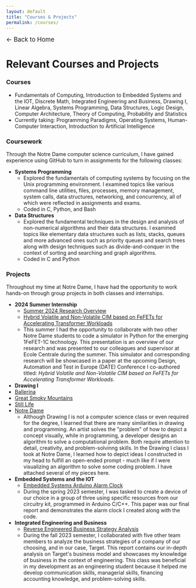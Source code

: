 ```yaml
---
layout: default
title: "Courses & Projects"
permalink: /courses/
---
```

<p><a href="/" style="text-decoration: none; font-size: 1.2em;">&#8592; Back to Home</a></p>

# Relevant Courses and Projects
### Courses
- Fundamentals of Computing, Introduction to Embedded Systems and the IOT, Discrete Math, Integrated Engineering and Business, Drawing I, Linear Algebra, Systems Programming, Data Structures, Logic Design, Computer Architecture, Theory of Computing, Probability and Statistics
- Currently taking: Programming Paradigms, Operating Systems, Human-Computer Interaction, Introduction to Artificial Intelligence

### Coursework
Through the Notre Dame computer science curriculum, I have gained experience using GitHub to turn in assignments for the following classes:
- **Systems Programming**
  - Explored the fundamentals of computing systems by focusing on the Unix programming environment. I examined topics like various command line utilities, files, processes, memory management, system calls, data structures, networking, and concurrency, all of which were reflected in assignments and exams.
  - Coded in C, Python, and Bash
- **Data Structures**
  - Explored the fundamental techniques in the design and analysis of non-numerical algorithms and their data structures. I examined topics like elementary data structures such as lists, stacks, queues and more advanced ones such as priority queues and search trees along with design techniques such as divide-and-conquer in the context of sorting and searching and graph algorithms.
  - Coded in C and Python
  
### Projects
Throughout my time at Notre Dame, I have had the opportunity to work hands-on through group projects in both classes and internships.
  - **2024 Summer Internship**
    - [Summer 2024 Research Overview](https://drive.google.com/file/d/1JLobanMghU0BThjfUFPfDm1kEdzmRJpL/view?usp=sharing)
    - [Hybrid Volatile and Non-Volatile CIM based on FeFETs for Accelerating Transformer Workloads](https://drive.google.com/file/d/1P4pBL-zz1--QVW3dRFTsC1Wwn25Hj_hl/view?usp=sharing)
    - This summer I had the opportunity to collaborate with two other Notre Dame students to code a simulator in Python for the emerging 1FeFET-1C technology. This presentation is an overview of our research and was presented to our colleagues and supervisor at Ecole Centrale during the summer. This simulator and corresponding research will be showcased in a paper at the upcoming Design, Automation and Test in Europe (DATE) Conference I co-authored titled: *Hybrid Volatile and Non-Volatile CIM based on FeFETs for Accelerating Transformer Workloads*.
  - **Drawing I**
  - [Ballerina](https://drive.google.com/file/d/1emdz7ZQTJJ5bHfRkQt4K132BWNIVMSZM/view?usp=sharing)
  - [Great Smoky Mountains](https://drive.google.com/file/d/1H-93QybeeQ5jiNUwQInK9hgEkCDstzrH/view?usp=sharing)
  - [Still Life](https://drive.google.com/file/d/1ICoFSmROLnApCvNZvzijbLjBshAWgIiG/view?usp=sharing)
  - [Notre Dame](https://drive.google.com/file/d/152YbyKDKzlaQMf7OAA_uCNZii7nX-O1h/view?usp=sharing)
    - Although Drawing I is not a computer science class or even required for the degree, I learned that there are many similarities in drawing and programming. An artist solves the "problem" of how to depict a concept visually, while in programming, a developer designs an algorithm to solve a computational problem. Both require attention to detail, creativity, and problem-solvinng skills. In the Drawing I class I took at Notre Dame, I learned how to depict ideas I constructed in my head to fulfill an open-ended prompt - much like if I were visualizing an algorithm to solve some coding problem. I have attached several of my pieces here.
  - **Embedded Systems and the IOT** 
    - [Embedded Systems Arduino Alarm Clock](https://drive.google.com/file/d/1fqGMwwIqGyOh9vdnps0222qhOzG6_P9j/view?usp=sharing)
    - During the spring 2023 semester, I was tasked to create a device of our choice in a group of three using specific resources from our circuitry kit, programmed in Arduino C/C++. This paper was our final report and demonstrates the alarm clock I created along with the code.
  - **Integrated Engineering and Business** 
    - [Reverse Engineered Business Strategy Analysis](https://drive.google.com/file/d/1OPbxqOaO6ukg5IDRSPB5XJKW22vLH17u/view?usp=sharing)
    - During the fall 2023 semester, I collaborated with five other team members to analyze the business strategies of a company of our choosing, and in our case, Target. This report contains our in-depth analysis on Target's business model and showcases my knowledge of business in the context of engineering. This class was beneficial in my development as an engineering student because it helped me develop communication skills, managerial skills, financing accounting knowledge, and problem-solving skills.
